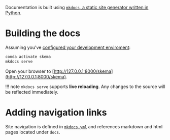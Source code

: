 
Documentation is built using [`mkdocs`, a static site generator written in Python](https://www.mkdocs.org/).

# Building the docs
Assuming you've [configured your development enviroment](../env/):

```bash
conda activate skema
mkdocs serve
```

Open your browser to [http://127.0.0.1:8000/skema](http://127.0.0.1:8000/skema).

!!! note
    `mkdocs serve` supports **live reloading**.  Any changes to the source will be reflected immediately. 



# Adding navigation links

Site navigation is defined in [`mkdocs.yml`](https://github.com/ml4ai/skema/blob/main/mkdocs.yml) and references markdown and html pages located under `docs`.